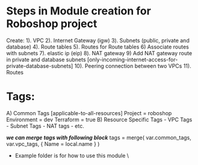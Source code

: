 # Steps in Module creation for Roboshop project 
Create:
1).  VPC
2).  Internet Gateway (igw)
3).  Subnets (public, private and database)
4).  Route tables
5).  Routes for Route tables 
6)   Associate routes with subnets
7).  elastic ip (eip)
8).  NAT gateway
9)   Add  NAT gateway route in private and database subnets [only-incoming-internet-access-for-private-database-subnets]
10). Peering connection between two VPCs
11). Routes 

# Tags:

A) Common Tags [applicable-to-all-resources]
        Project = roboshop
        Environment = dev
        Terraform = true
B) Resource Specific Tags
        - VPC Tags
        - Subnet Tags
        - NAT tags
        - etc.

***we can merge tags with following block*** 
tags = merge( 
    var.common_tags,
    var.vpc_tags,
    {
      Name = local.name
    }
  )

* Example folder is for how to use this module \\
